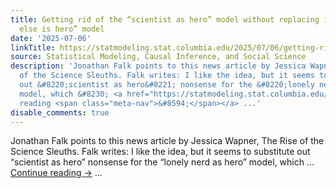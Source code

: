 ```yaml
---
title: Getting rid of the “scientist as hero” model without replacing it by the “someone
  else is hero” model
date: '2025-07-06'
linkTitle: https://statmodeling.stat.columbia.edu/2025/07/06/getting-rid-of-the-scientist-as-hero-model-without-replacing-it-by-the-someone-else-is-hero-model/
source: Statistical Modeling, Causal Inference, and Social Science
description: 'Jonathan Falk points to this news article by Jessica Wapner, The Rise
  of the Science Sleuths. Falk writes: I like the idea, but it seems to substitute
  out &#8220;scientist as hero&#8221; nonsense for the &#8220;lonely nerd as hero&#8221;
  model, which &#8230; <a href="https://statmodeling.stat.columbia.edu/2025/07/06/getting-rid-of-the-scientist-as-hero-model-without-replacing-it-by-the-someone-else-is-hero-model/">Continue
  reading <span class="meta-nav">&#8594;</span></a> ...'
disable_comments: true
---
```

Jonathan Falk points to this news article by Jessica Wapner, The Rise of the Science Sleuths. Falk writes: I like the idea, but it seems to substitute out &#8220;scientist as hero&#8221; nonsense for the &#8220;lonely nerd as hero&#8221; model, which &#8230; <a href="https://statmodeling.stat.columbia.edu/2025/07/06/getting-rid-of-the-scientist-as-hero-model-without-replacing-it-by-the-someone-else-is-hero-model/">Continue reading <span class="meta-nav">&#8594;</span></a> ...